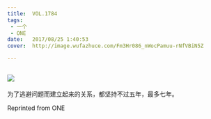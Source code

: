 ```yaml
---
title:	VOL.1784
tags:
 - 一个
 - ONE
date:	2017/08/25 1:40:53
cover:	http://image.wufazhuce.com/Fm3Hr086_nWocPamuu-rNfVBiN5Z

---
```

![](http://image.wufazhuce.com/Fm3Hr086_nWocPamuu-rNfVBiN5Z)
---

为了逃避问题而建立起来的关系，都坚持不过五年，最多七年。
 
Reprinted from ONE
